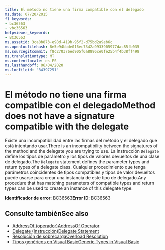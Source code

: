 ```yaml
---
title: El método no tiene una firma compatible con el delegado
ms.date: 07/20/2015
f1_keywords:
- bc36563
- vbc36563
helpviewer_keywords:
- BC36563
ms.assetid: 3ca8b873-e98d-419b-95f2-d75bd2a9eb6c
ms.openlocfilehash: 8e5e94bbde016ec7342a9933905977dac85fb035
ms.sourcegitcommit: f8c270376ed905f6a8896ce0fe25b4f4b38ff498
ms.translationtype: MT
ms.contentlocale: es-ES
ms.lasthandoff: 06/04/2020
ms.locfileid: "84397251"
---
```

# <a name="method-does-not-have-a-signature-compatible-with-the-delegate"></a><span data-ttu-id="43ee6-102">El método no tiene una firma compatible con el delegado</span><span class="sxs-lookup"><span data-stu-id="43ee6-102">Method does not have a signature compatible with the delegate</span></span>
<span data-ttu-id="43ee6-103">Existe una incompatibilidad entre las firmas del método y el delegado que está intentando usar.</span><span class="sxs-lookup"><span data-stu-id="43ee6-103">There is an incompatibility between the signatures of the method and the delegate you are trying to use.</span></span> <span data-ttu-id="43ee6-104">La instrucción `Delegate` define los tipos de parámetro y los tipos de valores devueltos de una clase de delegado.</span><span class="sxs-lookup"><span data-stu-id="43ee6-104">The `Delegate` statement defines the parameter types and return types of a delegate class.</span></span> <span data-ttu-id="43ee6-105">Cualquier procedimiento que tenga parámetros coincidentes de tipos compatibles y tipos de valor devueltos puede usarse para crear una instancia de este tipo de delegado.</span><span class="sxs-lookup"><span data-stu-id="43ee6-105">Any procedure that has matching parameters of compatible types and return types can be used to create an instance of this delegate type.</span></span>  
  
 <span data-ttu-id="43ee6-106">**Identificador de error**: BC36563</span><span class="sxs-lookup"><span data-stu-id="43ee6-106">**Error ID**: BC36563</span></span>  
  
## <a name="see-also"></a><span data-ttu-id="43ee6-107">Consulte también</span><span class="sxs-lookup"><span data-stu-id="43ee6-107">See also</span></span>

- [<span data-ttu-id="43ee6-108">AddressOf (operador)</span><span class="sxs-lookup"><span data-stu-id="43ee6-108">AddressOf Operator</span></span>](../operators/addressof-operator.md)
- [<span data-ttu-id="43ee6-109">Delegate (Instrucción)</span><span class="sxs-lookup"><span data-stu-id="43ee6-109">Delegate Statement</span></span>](../statements/delegate-statement.md)
- [<span data-ttu-id="43ee6-110">Resolución de sobrecarga</span><span class="sxs-lookup"><span data-stu-id="43ee6-110">Overload Resolution</span></span>](../../programming-guide/language-features/procedures/overload-resolution.md)
- [<span data-ttu-id="43ee6-111">Tipos genéricos en Visual Basic</span><span class="sxs-lookup"><span data-stu-id="43ee6-111">Generic Types in Visual Basic</span></span>](../../programming-guide/language-features/data-types/generic-types.md)
